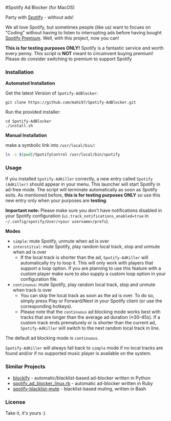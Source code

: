 #Spotify Ad Blocker (for MacOS)

Party with [Spotify](https://www.spotify.com) - without ads!


We all love Spotify, but sometimes people (like us) want to focues on "Coding" without having to listen to interrupting ads before having bought [Spotify Premium](https://www.spotify.com/premium/). Well, with this project, now you can!

**This is for testing purposes ONLY!** Spotify is a fantastic service and worth every penny. This script is **NOT** meant to circumvent buying premium! Please do consider switching to premium to support Spotify 


### Installation

**Automated Installation**

Get the latest Version of `Spotify-AdBlocker`:

    git clone https://github.com/mahi97/Spotify-AdBlocker.git

Run the provided installer:

    cd Spotify-AdBlocker
    ./install.sh


**Manual Installation**


make a symbolic link into `/usr/local/bin/`:

```bash
ln -s $(pwd)/SpotifyControl /usr/local/bin/spotify
```

### Usage

If you installed `Spotify-AdKiller` correctly, a new entry called `Spotify (AdKiller)` should appear in your menu. This launcher will start Spotify in ad-free mode. The script will terminate automatically as soon as Spotify exits. As mentioned before, **this is for testing purposes ONLY** so use this new entry only when your purposes are **testing**.

**Important note:** Please make sure you don't have notifications disabled in your Spotify configuration (`ui.track_notifications_enabled=true` in `~/.config/spotify/User/<your username>/prefs`).


**Modes**


- `simple`: mute Spotify, unmute when ad is over
- `interstitial`: mute Spotify, play random local track, stop and unmute when ad is over
    + If the local track is shorter than the ad, `Spotify-AdKiller` will automatically try to loop it. This will only work with players that support a loop option. If you are planning to use this feature with a custom player make sure to also supply a custom loop option in your configuration file.
- `continuous`: mute Spotify, play random local track, stop and unmute when track is over
    + You can skip the local track as soon as the ad is over. To do so, simply press Play or Forward/Next in your Spotify client (or use the corresponding hotkeys).
    + Please note that the `continuous` ad blocking mode works best with tracks that are longer than the average ad duration (≈30-45s). If a custom track ends prematurely or is shorter than the current ad, `Spotify-AdKiller` will switch to the next random local track in line.

The default ad blocking mode is `continuous`.

`Spotify-AdKiller` will always fall back to `simple` mode if no local tracks are found and/or if no supported music player is available on the system.


### Similar Projects



- [blockify](https://github.com/mikar/blockify) - automatic/blacklist-based ad-blocker written in Python
- [spotify_ad_blocker_linux.rb](https://github.com/superr4y/hacks/blob/master/spotify/spotify_ad_blocker_linux.rb) - automatic ad-blocker written in Ruby
- [spotify-blacklist-mute](https://github.com/ysangkok/spotify-blacklist-mute) - blacklist-based muting, written in Bash

### License

Take it, it's yours :)